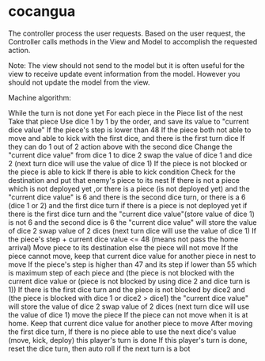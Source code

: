 # cocangua

The controller process the user requests.
Based on the user request, the Controller calls methods in the View and
Model to accomplish the requested action. 

Note: The view should not send to the model but it is often useful
for the view to receive update event information from the model. 
However you should not update the model from the view.

Machine algorithm:

While the turn is not done yet
	For each piece in the Piece list of the nest
		Take that piece 
		Use dice 1 by 1 by the order, and save its value to "current dice value"
		If the piece's step is lower than 48
			If the piece both not able to move and able to kick with the first dice, and there is the first turn dice
				If they can do 1 out of 2 action above with the second dice	
					Change the "current dice value" from dice 1 to dice 2
					swap the value of dice 1 and dice 2 (next turn dice will use the value of dice 1)
			If the piece is not blocked or the piece is able to kick
				If there is able to kick condition
					Check for the destination and put that enemy's piece to its nest
				If there is not a piece which is not deployed yet ,or there is a piece (is not deployed yet) and the "current dice value" is 6 and there is the second dice turn, or there is a 6 (dice 1 or 2) and the first dice turn
					if there is a piece is not deployed yet
						if there is the first dice turn and the "current dice value"(store value of dice 1) is not 6 and the second dice is 6
							the "current dice value" will store the value of dice 2
							swap value of 2 dices (next turn dice will use the value of dice 1)
				If the piece's step + current dice value <= 48 (means not pass the home arrival)
					Move piece to its destination
				else the piece will not move
			If the piece cannot move, keep that current dice value for another piece in nest to move
		If the piece's step is higher than 47 and its step if lower than 55 which is maximum step of each piece and (the piece is not blocked with the current dice value or (piece is not blocked by using dice 2 and dice turn is 1))
			If there is the first dice turn and the piece is not blocked by dice2 and (the piece is blocked with dice 1 or dice2 > dice1)
				the "current dice value" will store the value of dice 2
				swap value of 2 dices (next turn dice will use the value of dice 1)
			move the piece
		If the piece can not move when it is at home.
			Keep that current dice value for another piece to move
		After moving the first dice turn, If there is no piece able to use the next dice's value (move, kick, deploy)
			this player's turn is done
If this player's turn is done, reset the dice turn, then auto roll if the next turn is a bot			
					